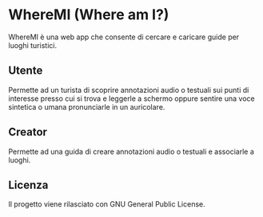 # WhereMI (Where am I?)
WhereMI è una web app che consente di cercare e caricare guide per luoghi turistici.

## Utente
Permette ad un turista di scoprire annotazioni audio o testuali sui punti di interesse presso cui si trova e leggerle a schermo oppure sentire una voce sintetica o umana pronunciarle in un auricolare. 

## Creator
Permette ad una guida di creare annotazioni audio o testuali e associarle a luoghi.

## Licenza
Il progetto viene rilasciato con GNU General Public License.
